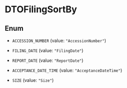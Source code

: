

# DTOFilingSortBy

## Enum


* `ACCESSION_NUMBER` (value: `"AccessionNumber"`)

* `FILING_DATE` (value: `"FilingDate"`)

* `REPORT_DATE` (value: `"ReportDate"`)

* `ACCEPTANCE_DATE_TIME` (value: `"AcceptanceDateTime"`)

* `SIZE` (value: `"Size"`)



